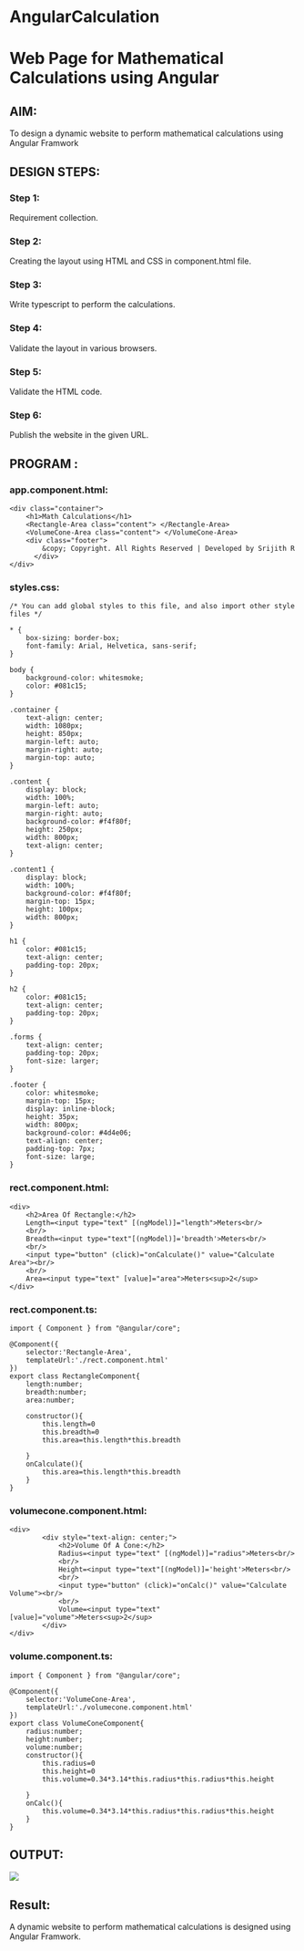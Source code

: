 # AngularCalculation

# Web Page for Mathematical Calculations using Angular

## AIM:
To design a dynamic website to perform mathematical calculations using Angular Framwork

## DESIGN STEPS:

### Step 1:

Requirement collection.

### Step 2:

Creating the layout using HTML and CSS in component.html file.

### Step 3:

Write typescript to perform the calculations.

### Step 4:

Validate the layout in various browsers.

### Step 5:

Validate the HTML code.

### Step 6:

Publish the website in the given URL.

## PROGRAM :
### app.component.html:
```
<div class="container">
    <h1>Math Calculations</h1>
    <Rectangle-Area class="content"> </Rectangle-Area>
    <VolumeCone-Area class="content"> </VolumeCone-Area>
    <div class="footer">
        &copy; Copyright. All Rights Reserved | Developed by Srijith R
      </div>
</div>
```
### styles.css:
```
/* You can add global styles to this file, and also import other style files */

* {
    box-sizing: border-box;
    font-family: Arial, Helvetica, sans-serif;
}

body {
    background-color: whitesmoke;
    color: #081c15;
}

.container {
    text-align: center;
    width: 1080px;
    height: 850px;
    margin-left: auto;
    margin-right: auto;
    margin-top: auto;
}

.content {
    display: block;
    width: 100%;
    margin-left: auto;
    margin-right: auto;
    background-color: #f4f80f;
    height: 250px;
    width: 800px;
    text-align: center;
}

.content1 {
    display: block;
    width: 100%;
    background-color: #f4f80f;
    margin-top: 15px;
    height: 100px;
    width: 800px;
}

h1 {
    color: #081c15;
    text-align: center;
    padding-top: 20px;
}

h2 {
    color: #081c15;
    text-align: center;
    padding-top: 20px;
}

.forms {
    text-align: center;
    padding-top: 20px;
    font-size: larger;
}

.footer {
    color: whitesmoke;
    margin-top: 15px;
    display: inline-block;
    height: 35px;
    width: 800px;
    background-color: #4d4e06;
    text-align: center;
    padding-top: 7px;
    font-size: large;
}
```
### rect.component.html:
```
<div>
    <h2>Area Of Rectangle:</h2>
    Length=<input type="text" [(ngModel)]="length">Meters<br/>
    <br/>
    Breadth=<input type="text"[(ngModel)]='breadth'>Meters<br/>
    <br/>
    <input type="button" (click)="onCalculate()" value="Calculate Area"><br/>
    <br/>
    Area=<input type="text" [value]="area">Meters<sup>2</sup>
</div>
```
### rect.component.ts:
```
import { Component } from "@angular/core";

@Component({
    selector:'Rectangle-Area',
    templateUrl:'./rect.component.html'
})
export class RectangleComponent{
    length:number;
    breadth:number;
    area:number;
    
    constructor(){
        this.length=0
        this.breadth=0
        this.area=this.length*this.breadth

    }
    onCalculate(){
        this.area=this.length*this.breadth
    }
}
```
### volumecone.component.html:
```
<div>  
        <div style="text-align: center;">
            <h2>Volume Of A Cone:</h2>
            Radius=<input type="text" [(ngModel)]="radius">Meters<br/>
            <br/>
            Height=<input type="text"[(ngModel)]='height'>Meters<br/>
            <br/>
            <input type="button" (click)="onCalc()" value="Calculate Volume"><br/>
            <br/>
            Volume=<input type="text" [value]="volume">Meters<sup>2</sup>
        </div>
</div>
```
### volume.component.ts:
```
import { Component } from "@angular/core";

@Component({
    selector:'VolumeCone-Area',
    templateUrl:'./volumecone.component.html'
})
export class VolumeConeComponent{
    radius:number;
    height:number;
    volume:number;
    constructor(){
        this.radius=0
        this.height=0
        this.volume=0.34*3.14*this.radius*this.radius*this.height

    }
    onCalc(){
        this.volume=0.34*3.14*this.radius*this.radius*this.height
    }
}
```


## OUTPUT:
![](./out2.PNG)

## Result:
A dynamic website to perform mathematical calculations is designed using Angular Framwork.
